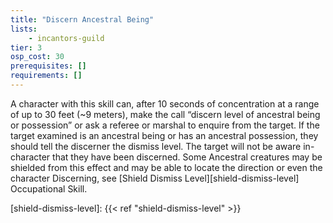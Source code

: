 ```yaml
---
title: "Discern Ancestral Being"
lists:
    - incantors-guild
tier: 3
osp_cost: 30
prerequisites: []
requirements: []
---
```

A character with this skill can, after 10 seconds of concentration at a range of up to 30 feet (~9 meters), make the call “discern level of ancestral being or possession” or ask a referee or marshal to enquire from the target. If the target examined is an ancestral being or has an ancestral possession, they should tell the discerner the dismiss level. The target will not be aware in- character that they have been discerned. Some Ancestral creatures may be shielded from this effect and may be able to locate the direction or even the character Discerning, see [Shield Dismiss Level][shield-dismiss-level] Occupational Skill.

[shield-dismiss-level]: {{< ref "shield-dismiss-level" >}}